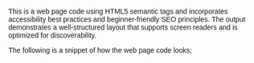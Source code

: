  This is a web page code using HTML5 semantic tags and incorporates accessibility best practices and beginner-friendly SEO principles. 
 The output demonstrates a well-structured layout that supports screen readers and is optimized for discoverability.

 The following is a snippet of how the web page code looks;
 <!DOCTYPE html>
<html lang="en">
<head>
    <meta charset="UTF-8">
    <meta name="viewport" content="width=device-width, initial-scale=1.0">
    <title>Web Dev Assignment 1</title>
    <style>
      body {
        font-family: sans-serif;
        margin: 10px;
      }
      header, nav, main, section, article, aside, footer {
        margin-bottom: 30px;
        padding: 5px;
        border: 2px solid #ccc;
      }
      nav ul {
        list-style: none;
        padding: 0;
      }
      nav li {
        display: inline;
        margin-right: 20px;
      }
    </style>
</head>
<body>
